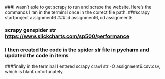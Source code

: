 ###I wasn’t able to get scrapy to run and scrape the website. Here’s the commands I ran in the terminal once in the correct file path. 
###scrapy  startproject assignment6
###cd assignment6, cd assignment6
### scrapy genspider str https://www.slickcharts.com/sp500/performance
### I then created the code in the spider str file in pycharm and updated the code in items
###finally in the terminal I entered scrapy crawl str -O assignment6.csv:csv, which is blank unfortunately.  
